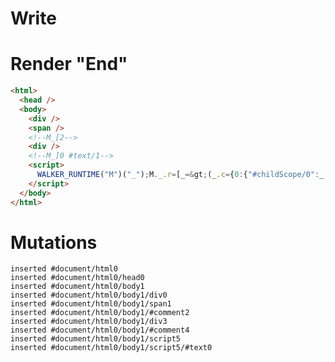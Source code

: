 # Write
  <div></div><span></span><!--M_[2--><div></div><!--M_]0 #text/1--><script>WALKER_RUNTIME("M")("_");M._.r=[_=>(_.c={0:{"#childScope/0":_.a={},"#text/1!":_.b={},"#text/1(":"div"},1:_.a,2:_.b}),0]</script>


# Render "End"
```html
<html>
  <head />
  <body>
    <div />
    <span />
    <!--M_[2-->
    <div />
    <!--M_]0 #text/1-->
    <script>
      WALKER_RUNTIME("M")("_");M._.r=[_=&gt;(_.c={0:{"#childScope/0":_.a={},"#text/1!":_.b={},"#text/1(":"div"},1:_.a,2:_.b}),0]
    </script>
  </body>
</html>
```

# Mutations
```
inserted #document/html0
inserted #document/html0/head0
inserted #document/html0/body1
inserted #document/html0/body1/div0
inserted #document/html0/body1/span1
inserted #document/html0/body1/#comment2
inserted #document/html0/body1/div3
inserted #document/html0/body1/#comment4
inserted #document/html0/body1/script5
inserted #document/html0/body1/script5/#text0
```